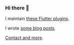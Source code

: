 ### Hi there 👋

I maintain [these Flutter plugins](https://pub.dev/publishers/wrbl.xyz/packages).

I wrote [some blog posts](https://medium.com/@mwroblewski).

[Contact and more](https://marcin.wroblewscy.eu).

<!--
**wrbl606/wrbl606** is a ✨ _special_ ✨ repository because its `README.md` (this file) appears on your GitHub profile.

Here are some ideas to get you started:

- 🔭 I’m currently working on ...
- 🌱 I’m currently learning ...
- 👯 I’m looking to collaborate on ...
- 🤔 I’m looking for help with ...
- 💬 Ask me about ...
- 📫 How to reach me: ...
- 😄 Pronouns: ...
- ⚡ Fun fact: ...
-->
